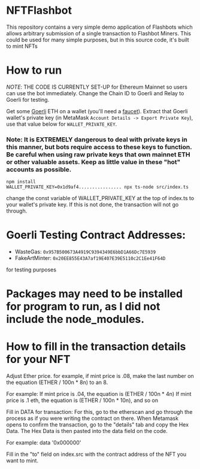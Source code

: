 # NFTFlashbot

This repository contains a very simple demo application of Flashbots which allows arbitrary submission of a single transaction to Flashbot Miners. This could be used for many simple purposes, but in this source code, it's built to mint NFTs

# How to run

*NOTE*: THE CODE IS CURRENTLY SET-UP for Ethereum Mainnet so users can use the bot immediately. Change the Chain ID to Goerli and Relay to Goerli for testing.

Get some [Goerli](https://goerli.etherscan.io/) ETH on a wallet (you'll need a [faucet](https://faucet.goerli.mudit.blog/)). Extract that Goerli wallet's private key (in MetaMask `Account Details -> Export Private Key`), use that value below for `WALLET_PRIVATE_KEY`.

### Note:  It is EXTREMELY dangerous to deal with private keys in this manner, but bots require access to these keys to function. Be careful when using raw private keys that own mainnet ETH or other valuable assets. Keep as little value in these "hot" accounts as possible.

```shell
npm install
WALLET_PRIVATE_KEY=0x1d9af4................ npx ts-node src/index.ts
```

change the const variable of WALLET_PRIVATE_KEY at the top of index.ts to your wallet's private key. If this is not done, the transaction will not go through.

# Goerli Testing Contract Addresses:

* WasteGas: `0x957B500673A4919C9394349E6bbD1A66Dc7E5939`
* FakeArtMinter: `0x20EE855E43A7af19E407E39E5110c2C1Ee41F64D`

for testing purposes


# Packages may need to be installed for program to run, as I did not include the node_modules.



# How to fill in the transaction details for your NFT

Adjust Ether price. for example, if mint price is .08, make the last number on the equation (ETHER / 100n * 8n) to an 8. 

For example: If mint price is .04, the equation is (ETHER / 100n * 4n)
If mint price is .1 eth, the equation is (ETHER / 100n * 10n), and so on


Fill in DATA for transaction:
For this, go to the etherscan and go through the process as if you were writing the contract on there. When Metamask opens to confirm the transaction, go to the "details" tab and copy the Hex Data. The Hex Data is then pasted into the data field on the code.

For example: data '0x000000'


Fill in the "to" field on index.src with the contract address of the NFT you want to mint.
